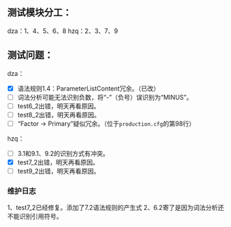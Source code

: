 ## 测试模块分工：
dza：1、4、5、6、8
hzq：2、3、7、9

## 测试问题：
dza：
- [x] 语法规则1.4：ParameterListContent冗余。（已改）
- [ ] 词法分析可能无法识别负数，将“-”（负号）误识别为“MINUS”。
- [ ] test6_2出错，明天再看原因。
- [ ] test8_2出错，明天再看原因。
- [ ] “Factor -> Primary”疑似冗余。（位于`production.cfg`的第98行）

hzq：
- [ ] 3.1和9.1、9.2的识别方式有冲突。
- [x] test7_2出错，明天再看原因。
- [ ] test9_2出错，明天再看原因。

### 维护日志
1、test7_2已经修复。添加了7.2语法规则的产生式
2、6.2寄了是因为词法分析还不能识别引用符号。